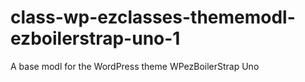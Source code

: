 class-wp-ezclasses-thememodl-ezboilerstrap-uno-1
================================================

A base modl for the WordPress theme WPezBoilerStrap Uno
